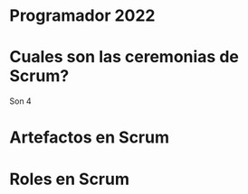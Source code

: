 # Programador 2022

# Cuales son las ceremonias de Scrum?
Son 4


# Artefactos  en Scrum


# Roles en Scrum
